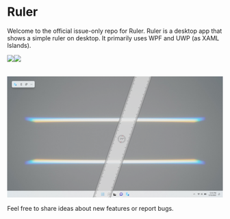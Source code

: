 # Ruler

Welcome to the official issue-only repo for Ruler. Ruler is a desktop app that shows a simple ruler on desktop. It primarily uses WPF and UWP (as XAML Islands).

<a href="https://www.microsoft.com/store/apps/9NW01D2M1CVD">
<img src="https://store-images.s-microsoft.com/image/apps.54878.14459628493561291.24894e8e-2490-4999-b308-14c8d9aeaed8.46420422-33ce-4f80-838d-04df7a0e0dd4" width=80/><img src="https://getbadgecdn.azureedge.net/images/English_L.png" height=80 /></a>
<br><br>

![](images/RulerHero.png)

Feel free to share ideas about new features or report bugs.
